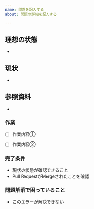 ```yaml
---
name: 問題を記入する
about: 問題の詳細を記入する

---
```


## 理想の状態
*

## 現状
*

## 参照資料
* 

### 作業
* [ ] 作業内容①
* [ ] 作業内容②


### 完了条件
* 現状の状態が確認できること
* Pull RequestがMergeされたことを確認

### 問題解消で困っていること
* このエラーが解決できない
